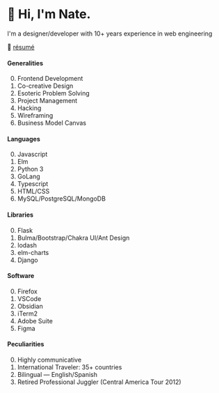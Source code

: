 # 🌊 Hi, I'm Nate.

I'm a designer/developer with 10+ years experience in web engineering

📜 [résumé](https://nqthqn.com/resume/)

#### Generalities
0. Frontend Development
1. Co-creative Design
2. Esoteric Problem Solving
3. Project Management
4. Hacking
5. Wireframing
6. Business Model Canvas

#### Languages
0. Javascript
1. Elm
2. Python 3
3. GoLang
4. Typescript
5. HTML/CSS
6. MySQL/PostgreSQL/MongoDB

#### Libraries
0. Flask
1. Bulma/Bootstrap/Chakra UI/Ant Design
2. lodash
3. elm-charts
4. Django

#### Software
0. Firefox
1. VSCode
2. Obsidian
3. iTerm2
4. Adobe Suite
5. Figma

#### Peculiarities
0. Highly communicative
1. International Traveler: 35+ countries
2. Bilingual — English/Spanish
3. Retired Professional Juggler (Central America Tour 2012)
